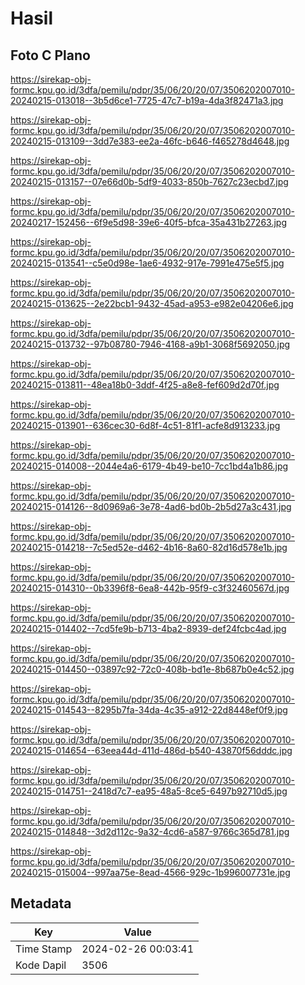 # Hasil

## Foto C Plano

https://sirekap-obj-formc.kpu.go.id/3dfa/pemilu/pdpr/35/06/20/20/07/3506202007010-20240215-013018--3b5d6ce1-7725-47c7-b19a-4da3f82471a3.jpg

https://sirekap-obj-formc.kpu.go.id/3dfa/pemilu/pdpr/35/06/20/20/07/3506202007010-20240215-013109--3dd7e383-ee2a-46fc-b646-f465278d4648.jpg

https://sirekap-obj-formc.kpu.go.id/3dfa/pemilu/pdpr/35/06/20/20/07/3506202007010-20240215-013157--07e66d0b-5df9-4033-850b-7627c23ecbd7.jpg

https://sirekap-obj-formc.kpu.go.id/3dfa/pemilu/pdpr/35/06/20/20/07/3506202007010-20240217-152456--6f9e5d98-39e6-40f5-bfca-35a431b27263.jpg

https://sirekap-obj-formc.kpu.go.id/3dfa/pemilu/pdpr/35/06/20/20/07/3506202007010-20240215-013541--c5e0d98e-1ae6-4932-917e-7991e475e5f5.jpg

https://sirekap-obj-formc.kpu.go.id/3dfa/pemilu/pdpr/35/06/20/20/07/3506202007010-20240215-013625--2e22bcb1-9432-45ad-a953-e982e04206e6.jpg

https://sirekap-obj-formc.kpu.go.id/3dfa/pemilu/pdpr/35/06/20/20/07/3506202007010-20240215-013732--97b08780-7946-4168-a9b1-3068f5692050.jpg

https://sirekap-obj-formc.kpu.go.id/3dfa/pemilu/pdpr/35/06/20/20/07/3506202007010-20240215-013811--48ea18b0-3ddf-4f25-a8e8-fef609d2d70f.jpg

https://sirekap-obj-formc.kpu.go.id/3dfa/pemilu/pdpr/35/06/20/20/07/3506202007010-20240215-013901--636cec30-6d8f-4c51-81f1-acfe8d913233.jpg

https://sirekap-obj-formc.kpu.go.id/3dfa/pemilu/pdpr/35/06/20/20/07/3506202007010-20240215-014008--2044e4a6-6179-4b49-be10-7cc1bd4a1b86.jpg

https://sirekap-obj-formc.kpu.go.id/3dfa/pemilu/pdpr/35/06/20/20/07/3506202007010-20240215-014126--8d0969a6-3e78-4ad6-bd0b-2b5d27a3c431.jpg

https://sirekap-obj-formc.kpu.go.id/3dfa/pemilu/pdpr/35/06/20/20/07/3506202007010-20240215-014218--7c5ed52e-d462-4b16-8a60-82d16d578e1b.jpg

https://sirekap-obj-formc.kpu.go.id/3dfa/pemilu/pdpr/35/06/20/20/07/3506202007010-20240215-014310--0b3396f8-6ea8-442b-95f9-c3f32460567d.jpg

https://sirekap-obj-formc.kpu.go.id/3dfa/pemilu/pdpr/35/06/20/20/07/3506202007010-20240215-014402--7cd5fe9b-b713-4ba2-8939-def24fcbc4ad.jpg

https://sirekap-obj-formc.kpu.go.id/3dfa/pemilu/pdpr/35/06/20/20/07/3506202007010-20240215-014450--03897c92-72c0-408b-bd1e-8b687b0e4c52.jpg

https://sirekap-obj-formc.kpu.go.id/3dfa/pemilu/pdpr/35/06/20/20/07/3506202007010-20240215-014543--8295b7fa-34da-4c35-a912-22d8448ef0f9.jpg

https://sirekap-obj-formc.kpu.go.id/3dfa/pemilu/pdpr/35/06/20/20/07/3506202007010-20240215-014654--63eea44d-411d-486d-b540-43870f56dddc.jpg

https://sirekap-obj-formc.kpu.go.id/3dfa/pemilu/pdpr/35/06/20/20/07/3506202007010-20240215-014751--2418d7c7-ea95-48a5-8ce5-6497b92710d5.jpg

https://sirekap-obj-formc.kpu.go.id/3dfa/pemilu/pdpr/35/06/20/20/07/3506202007010-20240215-014848--3d2d112c-9a32-4cd6-a587-9766c365d781.jpg

https://sirekap-obj-formc.kpu.go.id/3dfa/pemilu/pdpr/35/06/20/20/07/3506202007010-20240215-015004--997aa75e-8ead-4566-929c-1b996007731e.jpg


## Metadata

| Key        | Value               |
| ---------- | ------------------- |
| Time Stamp | 2024-02-26 00:03:41 |
| Kode Dapil | 3506                |



